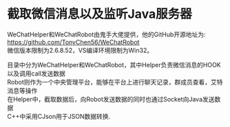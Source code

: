 # 截取微信消息以及监听Java服务器
WeChatHelper和WeChatRobot由鬼手大佬提供，他的GitHub开源地址为:<br>
<a href="https://github.com/TonyChen56/WeChatRobot">https://github.com/TonyChen56/WeChatRobot</a><br>
微信版本限制为2.6.8.52，VS编译环境限制为Win32。<br>

目录中分为WeChatHelper和WeChatRobot，其中Helper负责微信消息的HOOK以及调用call发送数据<br>
Robot则作为一个中央管理平台，能够在平台上进行聊天记录，群成员查看，艾特消息等操作<br>
在Helper中，截取数据后，向Robot发送数据的同时也通过Socket向Java发送数据<br>
C++中采用CJson用于JSON数据转换.
